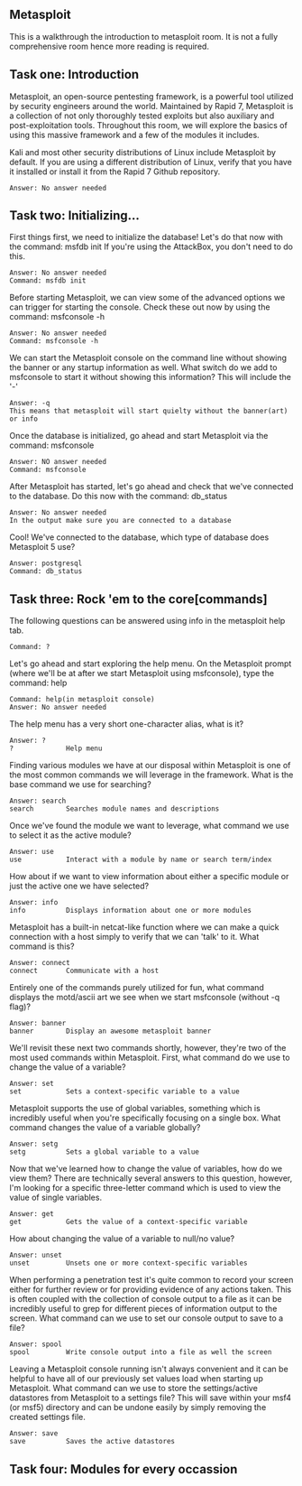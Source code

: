 ## Metasploit
This is a walkthrough the introduction to metasploit room. It is not a fully comprehensive room hence more reading is required. 

## Task one: Introduction 
Metasploit, an open-source pentesting framework, is a powerful tool utilized by security engineers around the world. Maintained by Rapid 7, Metasploit is a collection of not only thoroughly tested exploits but also auxiliary and post-exploitation tools. Throughout this room, we will explore the basics of using this massive framework and a few of the modules it includes. 

Kali and most other security distributions of Linux include Metasploit by default. If you are using a different distribution of Linux, verify that you have it installed or install it from the Rapid 7 Github repository. 

    Answer: No answer needed
    
## Task two: Initializing...

First things first, we need to initialize the database! Let's do that now with the command: msfdb init
If you're using the AttackBox, you don't need to do this.
    
    Answer: No answer needed
    Command: msfdb init


Before starting Metasploit, we can view some of the advanced options we can trigger for starting the console. Check these out now by using the command: msfconsole -h

    Answer: No answer needed
    Command: msfconsole -h
    
We can start the Metasploit console on the command line without showing the banner or any startup information as well. What switch do we add to msfconsole to start it without showing this information? This will include the '-'

    Answer: -q 
    This means that metasploit will start quielty without the banner(art) or info
   
Once the database is initialized, go ahead and start Metasploit via the command: msfconsole

    Answer: NO answer needed
    Command: msfconsole
   
After Metasploit has started, let's go ahead and check that we've connected to the database. Do this now with the command: db_status

    Answer: No answer needed 
    In the output make sure you are connected to a database
    
Cool! We've connected to the database, which type of database does Metasploit 5 use? 

    Answer: postgresql 
    Command: db_status
## Task three: Rock 'em to the core[commands] 
The following questions can be answered using info in the metasploit help tab.
    
    Command: ? 
    
 
Let's go ahead and start exploring the help menu. On the Metasploit prompt (where we'll be at after we start Metasploit using msfconsole), type the command: help

    Command: help(in metasploit console) 
    Answer: No answer needed
 
The help menu has a very short one-character alias, what is it?

    Answer: ? 
    ?             Help menu
   

Finding various modules we have at our disposal within Metasploit is one of the most common commands we will leverage in the framework. What is the base command we use for searching?

    Answer: search
    search        Searches module names and descriptions
    
Once we've found the module we want to leverage, what command we use to select it as the active module?

    Answer: use 
    use           Interact with a module by name or search term/index


How about if we want to view information about either a specific module or just the active one we have selected?
    
    Answer: info 
    info          Displays information about one or more modules
    
Metasploit has a built-in netcat-like function where we can make a quick connection with a host simply to verify that we can 'talk' to it. What command is this?

    Answer: connect 
    connect       Communicate with a host

Entirely one of the commands purely utilized for fun, what command displays the motd/ascii art we see when we start msfconsole (without -q flag)?

    Answer: banner
    banner        Display an awesome metasploit banner

We'll revisit these next two commands shortly, however, they're two of the most used commands within Metasploit. First, what command do we use to change the value of a variable?

    Answer: set
    set           Sets a context-specific variable to a value

Metasploit supports the use of global variables, something which is incredibly useful when you're specifically focusing on a single box. What command changes the value of a variable globally?  

    Answer: setg
    setg          Sets a global variable to a value
    
Now that we've learned how to change the value of variables, how do we view them? There are technically several answers to this question, however, I'm looking for a specific three-letter command which is used to view the value of single variables.

    Answer: get
    get           Gets the value of a context-specific variable
    

How about changing the value of a variable to null/no value?
    
    Answer: unset
    unset         Unsets one or more context-specific variables
    
When performing a penetration test it's quite common to record your screen either for further review or for providing evidence of any actions taken. This is often coupled with the collection of console output to a file as it can be incredibly useful to grep for different pieces of information output to the screen. What command can we use to set our console output to save to a file?

    Answer: spool 
    spool         Write console output into a file as well the screen
    

Leaving a Metasploit console running isn't always convenient and it can be helpful to have all of our previously set values load when starting up Metasploit. What command can we use to store the settings/active datastores from Metasploit to a settings file? This will save within your msf4 (or msf5) directory and can be undone easily by simply removing the created settings file. 

    Answer: save 
    save          Saves the active datastores

## Task four: Modules for every occassion
















